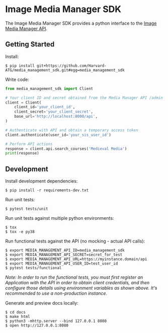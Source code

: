# Image Media Manager SDK 

The Image Media Manager SDK provides a python interface to the [Image Media Manager API](https://github.com/harvard-atg/media_management_api).

## Getting Started

Install:

```
$ pip install git+https://github.com/Harvard-ATG/media_management_sdk.git#egg=media_management_sdk
```

Write code:

```python
from media_management_sdk import Client

# Your client ID and secret obtained from the Media Manager API /admin
client = Client(
    client_id='your_client_id',
    client_secret='your_client_secret',
    base_url='http://localhost:8000/api',
)

# Authenticate with API and obtain a temporary access token
client.authenticate(user_id='your_sis_user_id')

# Perform API actions
response = client.api.search_courses('Medieval Media')
print(response)
```

## Development

Install development dependencies:

```
$ pip install -r requirements-dev.txt
```

Run unit tests:

```
$ pytest tests/unit
```

Run unit tests against multiple python environments:

```
$ tox
$ tox -e py38
```

Run functional tests against the API (no mocking - actual API calls):

```
$ export MEDIA_MANAGEMENT_API_ID=media_management_sdk
$ export MEDIA_MANAGEMENT_API_SECRET=secret_for_test
$ export MEDIA_MANAGEMENT_API_URL=https://myinstance.domain/api 
$ export MEDIA_MANAGEMENT_API_USER_ID=test_user_id
$ pytest tests/functional
```

_Note: In order to run the functional tests, you must first register an _Application_ with the API in order to obtain client credentials, and then configure those details using environment variables as shown above. It's recommended to use a non-production instance._

Generate and preview docs locally:

```
$ cd docs
$ make html
$ python3 -mhttp.server --bind 127.0.0.1 8080
$ open http://127.0.0.1:8080
```
